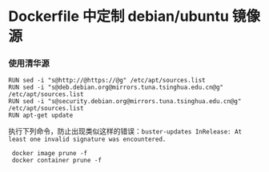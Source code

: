 # Dockerfile 中定制 debian/ubuntu 镜像源


### 使用清华源

```
RUN sed -i "s@http://@https://@g" /etc/apt/sources.list
RUN sed -i "s@deb.debian.org@mirrors.tuna.tsinghua.edu.cn@g" /etc/apt/sources.list
RUN sed -i "s@security.debian.org@mirrors.tuna.tsinghua.edu.cn@g" /etc/apt/sources.list
RUN apt-get update
```



执行下列命令，防止出现类似这样的错误：`buster-updates InRelease: At least one invalid signature was encountered.`

```
 docker image prune -f
 docker container prune -f
```




